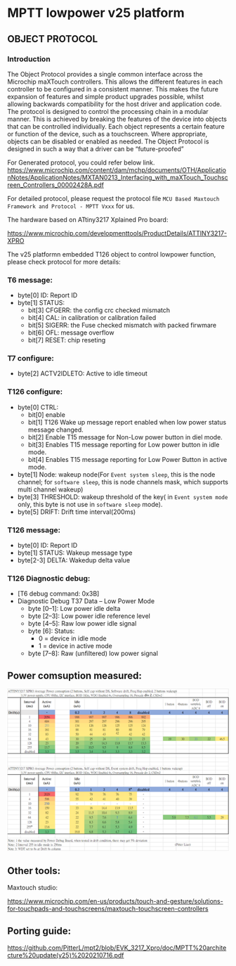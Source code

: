 #	MPTT lowpower v25 platform

## OBJECT PROTOCOL
### Introduction
The Object Protocol provides a single common interface across the Microchip maXTouch controllers. This allows the
different features in each controller to be configured in a consistent manner. This makes the future expansion of features
and simple product upgrades possible, whilst allowing backwards compatibility for the host driver and application code.
The protocol is designed to control the processing chain in a modular manner. This is achieved by breaking the features
of the device into objects that can be controlled individually. Each object represents a certain feature or function of the
device, such as a touchscreen. Where appropriate, objects can be disabled or enabled as needed.
The Object Protocol is designed in such a way that a driver can be “future-proofed”

For Generated protocol, you could refer below link.
https://www.microchip.com/content/dam/mchp/documents/OTH/ApplicationNotes/ApplicationNotes/MXTAN0213_Interfacing_with_maXTouch_Touchscreen_Controllers_00002428A.pdf

For detailed protocol, please request the protocol file `MCU Based Maxtouch Framework and Protocol - MPTT Vxxx` for us.

The hardware based on ATtiny3217 Xplained Pro board:

https://www.microchip.com/developmenttools/ProductDetails/ATTINY3217-XPRO

The v25 platformn embedded T126 object to control lowpower function, please check protocol for more details:

### T6 message:
- byte[0] ID: Report ID
- byte[1] STATUS: 
	- bit[3] CFGERR: the config crc checked mismatch
	- bit[4] CAL: in calibration or calibration failed
	- bit[5] SIGERR: the Fuse checked mismatch with packed firwmare
	- bit[6] OFL: message overflow
	- bit[7] RESET: chip reseting

### T7 configure:
- byte[2] ACTV2IDLETO: Active to idle timeout

### T126 configure:
- byte[0] CTRL: 
	- bit[0] enable 
	- bit[1] T126 Wake up message report enabled when low power status message changed.
	- bit[2] Enable T15 message for Non-Low power button in diel mode.
	- bit[3] Enables T15 message reporting for Low power button in idle mode.
	- bit[4] Enables T15 message reporting for Low Power Button in active mode.
- byte[1] Node: wakeup node(For `Event system sleep`, this is the node channel; for `software sleep`, this is node channels mask, which supports multi channel wakeup)
- byte[3] THRESHOLD: wakeup threshold of the key( in `Event system mode` only, this byte is not use in `software sleep` mode).
- byte[5] DRIFT: Drift time interval(200ms)

### T126 message:
- byte[0] ID: Report ID
- byte[1] STATUS: Wakeup message type
- byte[2-3] DELTA: Wakedup delta value 

### T126 Diagnostic debug:
- [T6 debug command: 0x3B]
- Diagnostic Debug T37 Data – Low Power Mode
	- byte [0–1]: Low power idle delta
	- byte [2–3]: Low power idle reference level
	- byte [4–5]: Raw low power idle signal
	- byte [6]: Status:
		- 0 = device in idle mode
		- 1 = device in active mode
	- byte [7–8]: Raw (unfiltered) low power signal


## Power comsuption measured:
<img src="https://github.com/PitterL/mpt2/blob/EVK_3217_Xpro/doc/Power%20consumption%20measured.png" />



## Other tools:

Maxtouch studio:

https://www.microchip.com/en-us/products/touch-and-gesture/solutions-for-touchpads-and-touchscreens/maxtouch-touchscreen-controllers


## Porting guide:
https://github.com/PitterL/mpt2/blob/EVK_3217_Xpro/doc/MPTT%20architecture%20update(v25)%2020210716.pdf
